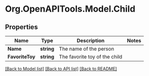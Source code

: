 # Org.OpenAPITools.Model.Child

## Properties

Name | Type | Description | Notes
------------ | ------------- | ------------- | -------------
**Name** | **string** | The name of the person | 
**FavoriteToy** | **string** | The favorite toy of the child | 

[[Back to Model list]](../README.md#documentation-for-models) [[Back to API list]](../README.md#documentation-for-api-endpoints) [[Back to README]](../README.md)

